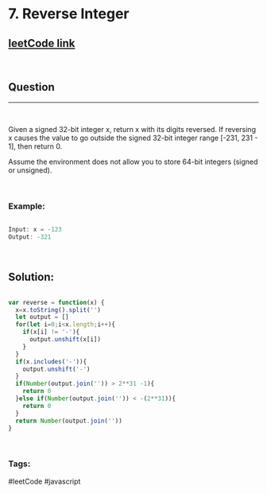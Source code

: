# 7. Reverse Integer

[1]: https://leetcode.com/problems/reverse-integer/
## [leetCode link][1]

&nbsp;

## Question
---

&nbsp;

Given a signed 32-bit integer x, return x with its digits reversed. If reversing x causes the value to go outside the signed 32-bit integer range [-231, 231 - 1], then return 0.

Assume the environment does not allow you to store 64-bit integers (signed or unsigned).

&nbsp;

### **Example:** 
<!-- code below -->

```javascript

Input: x = -123
Output: -321

```

&nbsp;

## **Solution:**

<!-- code below -->

```javascript

var reverse = function(x) {
  x=x.toString().split('')
  let output = []
  for(let i=0;i<x.length;i++){
    if(x[i] != '-'){
      output.unshift(x[i])
    }
  }
  if(x.includes('-')){
    output.unshift('-')
  }
  if(Number(output.join('')) > 2**31 -1){
    return 0
  }else if(Number(output.join('')) < -(2**31)){
    return 0
  }
  return Number(output.join(''))
}

```

&nbsp;

### Tags:
#leetCode #javascript